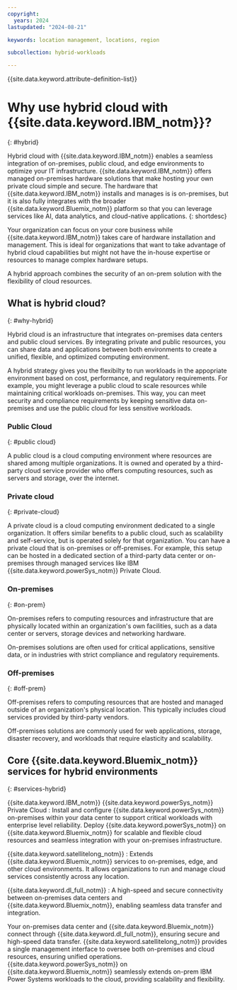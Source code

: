 ```yaml
---
copyright:
  years: 2024
lastupdated: "2024-08-21"

keywords: location management, locations, region

subcollection: hybrid-workloads

---
```


{{site.data.keyword.attribute-definition-list}}

# Why use hybrid cloud with {{site.data.keyword.IBM_notm}}?
{: #hybrid}

Hybrid cloud with {{site.data.keyword.IBM_notm}} enables a seamless integration of on-premises, public cloud, and edge environments to optimize your IT infrastructure. {{site.data.keyword.IBM_notm}} offers managed on-premises hardware solutions that make hosting your own private cloud simple and secure. The hardware that {{site.data.keyword.IBM_notm}} installs and manages is is on-premises, but it is also fully integrates with the broader {{site.data.keyword.Bluemix_notm}} platform so that you can leverage services like AI, data analytics, and cloud-native applications.
{: shortdesc}

Your organization can focus on your core business while {{site.data.keyword.IBM_notm}} takes care of hardware installation and management. This is ideal for organizations that want to take advantage of hybrid cloud capabilities but might not have the in-house expertise or resources to manage complex hardware setups.

A hybrid approach combines the security of an on-prem solution with the flexibility of cloud resources.



## What is hybrid cloud?
{: #why-hybrid}

Hybrid cloud is an infrastructure that integrates on-premises data centers and public cloud services. By integrating private and public resources, you can share data and applications between both environments to create a unified, flexible, and optimized computing environment.

A hybrid strategy gives you the flexibilty to run workloads in the appopriate environment based on cost, performance, and regulatory requirements. For example, you might leverage a public cloud to scale resources while maintaining critical workloads on-premises. This way, you can meet security and compliance requirements by keeping sensitive data on-premises and use the public cloud for less sensitive workloads.


### Public Cloud
{: #public cloud}

A public cloud is a cloud computing environment where resources are shared among multiple organizations. It is owned and operated by a third-party cloud service provider who offers computing resources, such as servers and storage, over the internet.

### Private cloud
{: #private-cloud}

A private cloud is a cloud computing environment dedicated to a single organization. It offers similar benefits to a public cloud, such as scalability and self-service, but is operated solely for that organization. You can have a private cloud that is on-premises or off-premises. For example, this setup can be hosted in a dedicated section of a third-party data center or on-premises through managed services like IBM {{site.data.keyword.powerSys_notm}} Private Cloud.

### On-premises
{: #on-prem}

On-premises refers to computing resources and infrastructure that are physically located within an organization's own facilities, such as a data center or servers, storage devices and networking hardware.

On-premises solutions are often used for critical applications, sensitive data, or in industries with strict compliance and regulatory requirements.

### Off-premises
{: #off-prem}

Off-premises refers to computing resources that are hosted and managed outside of an organization's physical location. This typically includes cloud services provided by third-party vendors.

Off-premises solutions are commonly used for web applications, storage, disaster recovery, and workloads that require elasticity and scalability.




## Core {{site.data.keyword.Bluemix_notm}} services for hybrid environments
{: #services-hybrid}

{{site.data.keyword.IBM_notm}} {{site.data.keyword.powerSys_notm}} Private Cloud
:   Install and configure {{site.data.keyword.powerSys_notm}} on-premises within your data center to support critical workloads with enterprise level reliability. Deploy {{site.data.keyword.powerSys_notm}} on {{site.data.keyword.Bluemix_notm}} for scalable and flexible cloud resources and seamless integration with your on-premises infrastructure.

{{site.data.keyword.satellitelong_notm}}
:   Extends {{site.data.keyword.Bluemix_notm}} services to on-premises, edge, and other cloud environments. It allows organizations to run and manage cloud services consistently across any location.

{{site.data.keyword.dl_full_notm}}
:   A high-speed and secure connectivity between on-premises data centers and {{site.data.keyword.Bluemix_notm}}, enabling seamless data transfer and integration.



Your on-premises data center and {{site.data.keyword.Bluemix_notm}} connect through {{site.data.keyword.dl_full_notm}}, ensuring secure and high-speed data transfer. {{site.data.keyword.satellitelong_notm}} provides a single management interface to oversee both on-premises and cloud resources, ensuring unified operations. {{site.data.keyword.powerSys_notm}} on {{site.data.keyword.Bluemix_notm}} seamlessly extends on-prem IBM Power Systems workloads to the cloud, providing scalability and flexibility.



